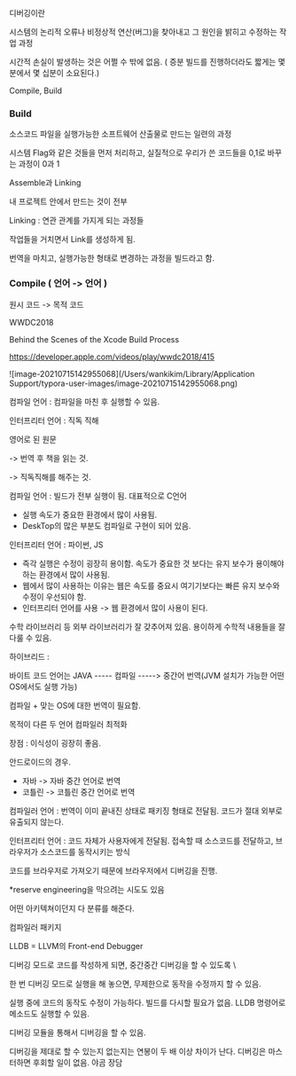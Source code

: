 디버깅이란



시스템의 논리적 오류나 비정상적 연산(버그)을 찾아내고 그 원인을 밝히고 수정하는 작업 과정

시간적 손실이 발생하는 것은 어쩔 수 밖에 없음. ( 증분 빌드를 진행하더라도 짧게는 몇 분에서 몇 십분이 소요된다.)

Compile, Build



### Build

소스코드 파일을 실행가능한 소프트웨어 산출물로 만드는 일련의 과정

시스템 Flag와 같은 것들을 먼저 처리하고, 실질적으로 우리가 쓴 코드들을 0,1로 바꾸는 과정이 0과 1

Assemble과 Linking 

내 프로젝트 안에서 만드는 것이 전부

Linking : 연관 관계를 가지게 되는 과정들

작업들을 거치면서 Link를 생성하게 됨.

번역을 마치고, 실행가능한 형태로 변경하는 과정을 빌드라고 함.



### Compile ( 언어 -> 언어 )



원시 코드 -> 목적 코드

WWDC2018

Behind the Scenes of the Xcode Build Process

https://developer.apple.com/videos/play/wwdc2018/415



![image-20210715142955068](/Users/wankikim/Library/Application Support/typora-user-images/image-20210715142955068.png)



컴파일 언어 : 컴파일을 마친 후 실행할 수 있음.

인터프리터 언어 : 직독 직해 



영어로 된 원문 

-> 번역 후 책을 읽는 것.

-> 직독직해를 해주는 것.

컴파일 언어 : 빌드가 전부 실행이 됨. 대표적으로 C언어

- 실행 속도가 중요한 환경에서 많이 사용됨.
- DeskTop의 많은 부분도 컴파일로 구현이 되어 있음.

인터프리터 언어 : 파이썬, JS

- 즉각 실행은 수정이 굉장히 용이함. 속도가 중요한 것 보다는 유지 보수가 용이해야하는 환경에서 많이 사용됨.
- 웹에서 많이 사용하는 이유는 웹은 속도를 중요시 여기기보다는 빠른 유지 보수와 수정이 우선되야 함.
- 인터프리터 언어를 사용 -> 웹 환경에서 많이 사용이 된다.

수학 라이브러리 등 외부 라이브러리가 잘 갖추어져 있음. 용이하게 수학적 내용들을 잘 다룰 수 있음. 

하이브리드 : 

바이트 코드 언어는 JAVA ----- 컴파일 -----> 중간어 번역(JVM 설치가 가능한 어떤 OS에서도 실행 가능)

컴파일 + 맞는 OS에 대한 번역이 필요함.

목적이 다른 두 언어 컴파일러 최적화 

장점 : 이식성이 굉장히 좋음.

안드로이드의 경우.

- 자바 -> 자바 중간 언어로 번역
- 코틀린 -> 코틀린 중간 언어로 번역



컴파일러 언어 : 번역이 이미 끝내진 상태로 패키징 형태로 전달됨. 코드가 절대 외부로 유출되지 않는다.

인터프리터 언어 : 코드 자체가 사용자에게 전달됨. 접속할 때 소스코드를 전달하고, 브라우저가 소스코드를 동작시키는 방식

코드를 브라우저로 가져오기 때문에 브라우저에서 디버깅을 진행.



*reserve engineering을 막으려는 시도도 있음

어떤 아키텍쳐이던지 다 분류를 해준다.

컴파일러 패키지



LLDB = LLVM의 Front-end Debugger

디버깅 모드로 코드를 작성하게 되면, 중간중간 디버깅을 할 수 있도록 \

한 번 디버깅 모드로 실행을 해 놓으면, 무제한으로 동작을 수정까지 할 수 있음.

실행 중에 코드의 동작도 수정이 가능하다. 빌드를 다시할 필요가 없음. LLDB 명령어로 메소드도 실행할 수 있음.

디버깅 모듈을 통해서 디버깅을 할 수 있음.



디버깅을 제대로 할 수 있는지 없는지는 연봉이 두 배 이상 차이가 난다.
디버깅은 마스터하면 후회할 일이 없음. 야곰 장담



